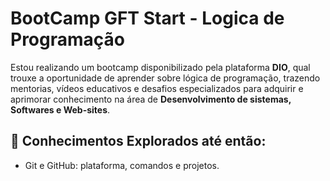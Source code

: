 # BootCamp GFT Start - Logica de Programação

Estou realizando um bootcamp disponibilizado pela plataforma **DIO**, qual trouxe a oportunidade de aprender sobre lógica de programação, trazendo mentorias, vídeos educativos e desafios especializados para adquirir e aprimorar conhecimento na área de **Desenvolvimento de sistemas, Softwares e Web-sites**.

## 📖 Conhecimentos Explorados até então:

- Git e GitHub: plataforma, comandos e projetos.

